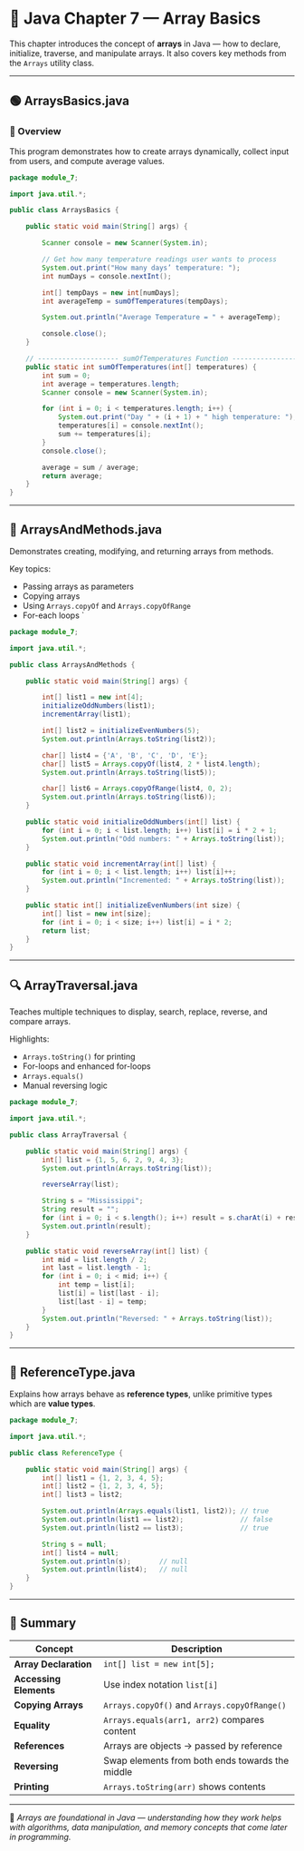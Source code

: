 # 📘 Java Chapter 7 — Array Basics

This chapter introduces the concept of **arrays** in Java — how to declare, initialize, traverse, and manipulate arrays. It also covers key methods from the `Arrays` utility class.

---

## 🟢 ArraysBasics.java

### 🔹 Overview

This program demonstrates how to create arrays dynamically, collect input from users, and compute average values.

```java
package module_7;

import java.util.*;

public class ArraysBasics {

    public static void main(String[] args) {

        Scanner console = new Scanner(System.in);

        // Get how many temperature readings user wants to process
        System.out.print("How many days’ temperature: ");
        int numDays = console.nextInt();

        int[] tempDays = new int[numDays];
        int averageTemp = sumOfTemperatures(tempDays);

        System.out.println("Average Temperature = " + averageTemp);

        console.close();
    }

    // -------------------- sumOfTemperatures Function --------------------
    public static int sumOfTemperatures(int[] temperatures) {
        int sum = 0;
        int average = temperatures.length;
        Scanner console = new Scanner(System.in);

        for (int i = 0; i < temperatures.length; i++) {
            System.out.print("Day " + (i + 1) + " high temperature: ");
            temperatures[i] = console.nextInt();
            sum += temperatures[i];
        }
        console.close();

        average = sum / average;
        return average;
    }
}
```

---

## 🧩 ArraysAndMethods.java

Demonstrates creating, modifying, and returning arrays from methods.

Key topics:

- Passing arrays as parameters
- Copying arrays
- Using `Arrays.copyOf` and `Arrays.copyOfRange`
- For-each loops
`
```java
package module_7;

import java.util.*;

public class ArraysAndMethods {

    public static void main(String[] args) {

        int[] list1 = new int[4];
        initializeOddNumbers(list1);
        incrementArray(list1);

        int[] list2 = initializeEvenNumbers(5);
        System.out.println(Arrays.toString(list2));

        char[] list4 = {'A', 'B', 'C', 'D', 'E'};
        char[] list5 = Arrays.copyOf(list4, 2 * list4.length);
        System.out.println(Arrays.toString(list5));

        char[] list6 = Arrays.copyOfRange(list4, 0, 2);
        System.out.println(Arrays.toString(list6));
    }

    public static void initializeOddNumbers(int[] list) {
        for (int i = 0; i < list.length; i++) list[i] = i * 2 + 1;
        System.out.println("Odd numbers: " + Arrays.toString(list));
    }

    public static void incrementArray(int[] list) {
        for (int i = 0; i < list.length; i++) list[i]++;
        System.out.println("Incremented: " + Arrays.toString(list));
    }

    public static int[] initializeEvenNumbers(int size) {
        int[] list = new int[size];
        for (int i = 0; i < size; i++) list[i] = i * 2;
        return list;
    }
}
```

---

## 🔍 ArrayTraversal.java

Teaches multiple techniques to display, search, replace, reverse, and compare arrays.

Highlights:

- `Arrays.toString()` for printing
- For-loops and enhanced for-loops
- `Arrays.equals()`
- Manual reversing logic

```java
package module_7;

import java.util.*;

public class ArrayTraversal {

    public static void main(String[] args) {
        int[] list = {1, 5, 6, 2, 9, 4, 3};
        System.out.println(Arrays.toString(list));

        reverseArray(list);

        String s = "Mississippi";
        String result = "";
        for (int i = 0; i < s.length(); i++) result = s.charAt(i) + result;
        System.out.println(result);
    }

    public static void reverseArray(int[] list) {
        int mid = list.length / 2;
        int last = list.length - 1;
        for (int i = 0; i < mid; i++) {
            int temp = list[i];
            list[i] = list[last - i];
            list[last - i] = temp;
        }
        System.out.println("Reversed: " + Arrays.toString(list));
    }
}
```

---

## 🧠 ReferenceType.java

Explains how arrays behave as **reference types**, unlike primitive types which are **value types**.

```java
package module_7;

import java.util.*;

public class ReferenceType {

    public static void main(String[] args) {
        int[] list1 = {1, 2, 3, 4, 5};
        int[] list2 = {1, 2, 3, 4, 5};
        int[] list3 = list2;

        System.out.println(Arrays.equals(list1, list2)); // true
        System.out.println(list1 == list2);              // false
        System.out.println(list2 == list3);              // true

        String s = null;
        int[] list4 = null;
        System.out.println(s);       // null
        System.out.println(list4);   // null
    }
}
```

---

## 🧭 Summary

| Concept                | Description                                     |
| ---------------------- | ----------------------------------------------- |
| **Array Declaration**  | `int[] list = new int[5];`                      |
| **Accessing Elements** | Use index notation `list[i]`                    |
| **Copying Arrays**     | `Arrays.copyOf()` and `Arrays.copyOfRange()`    |
| **Equality**           | `Arrays.equals(arr1, arr2)` compares content    |
| **References**         | Arrays are objects → passed by reference        |
| **Reversing**          | Swap elements from both ends towards the middle |
| **Printing**           | `Arrays.toString(arr)` shows contents           |

---

📘 _Arrays are foundational in Java — understanding how they work helps with algorithms, data manipulation, and memory concepts that come later in programming._
